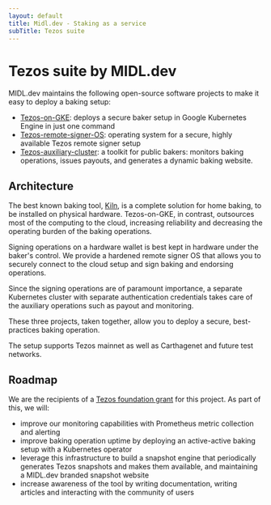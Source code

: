 ```yaml
---
layout: default
title: Midl.dev - Staking as a service
subTitle: Tezos suite
---
```


# Tezos suite by MIDL.dev

MIDL.dev maintains the following open-source software projects to make it easy to deploy a baking setup:

* [Tezos-on-GKE](https://github.com/midl-dev/tezos-on-gke): deploys a secure baker setup in Google Kubernetes Engine in just one command
* [Tezos-remote-signer-OS](https://github.com/midl-dev/tezos-remote-signer-os): operating system for a secure, highly available Tezos remote signer setup
* [Tezos-auxiliary-cluster](https://github.com/midl-dev/tezos-auxiliary-cluster): a toolkit for public bakers: monitors baking operations, issues payouts, and generates a dynamic baking website.

## Architecture

The best known baking tool, [Kiln](https://gitlab.com/obsidian.systems/kiln), is a complete solution for home baking, to be installed on physical hardware. Tezos-on-GKE, in contrast, outsources most of the computing to the cloud, increasing reliability and decreasing the operating burden of the baking operations.

Signing operations on a hardware wallet is best kept in hardware under the baker's control. We provide a hardened remote signer OS that allows you to securely connect to the cloud setup and sign baking and endorsing operations.

Since the signing operations are of paramount importance, a separate Kubernetes cluster with separate authentication credentials takes care of the auxiliary operations such as payout and monitoring.

These three projects, taken together, allow you to deploy a secure, best-practices baking operation.

The setup supports Tezos mainnet as well as Carthagenet and future test networks.

## Roadmap

We are the recipients of a [Tezos foundation grant](https://tezos.foundation/grants/) for this project. As part of this, we will:

* improve our monitoring capabilities with Prometheus metric collection and alerting
* improve baking operation uptime by deploying an active-active baking setup with a Kubernetes operator
* leverage this infrastructure to build a snapshot engine that periodically generates Tezos snapshots and makes them available, and maintaining a MIDL.dev branded snapshot website
* increase awareness of the tool by writing documentation, writing articles and interacting with the community of users
